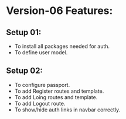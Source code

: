 # Version-06 Features:

## Setup 01:
- To install all packages needed for auth.
- To define user model.

## Setup 02:
- To configure passport.
- To add Register routes and template.
- To add Loing routes and template.
- To add Logout route.
- To show/hide auth links in navbar correctly.
